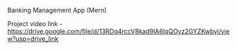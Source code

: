 Banking Management App (Mern)


Project video link - https://drive.google.com/file/d/13RDq4rccV8kad9lA6lqQOyz2GYZKwbvj/view?usp=drive_link

